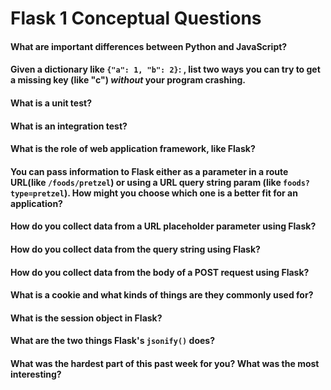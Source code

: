 # Flask 1 Conceptual Questions

#### What are important differences between Python and JavaScript?

#### Given a dictionary like ``{"a": 1, "b": 2}``: , list two ways you can try to get a missing key (like "c") *without* your program crashing.

#### What is a unit test?

#### What is an integration test?

#### What is the role of web application framework, like Flask?

#### You can pass information to Flask either as a parameter in a route URL(like `/foods/pretzel`) or using a URL query string param (like `foods?type=pretzel`). How might you choose which one is a better fit for an application?

#### How do you collect data from a URL placeholder parameter using Flask?

#### How do you collect data from the query string using Flask?

#### How do you collect data from the body of a POST request using Flask?

#### What is a cookie and what kinds of things are they commonly used for?

#### What is the session object in Flask?

#### What are the two things Flask's `jsonify()` does?

#### What was the hardest part of this past week for you? What was the most interesting?